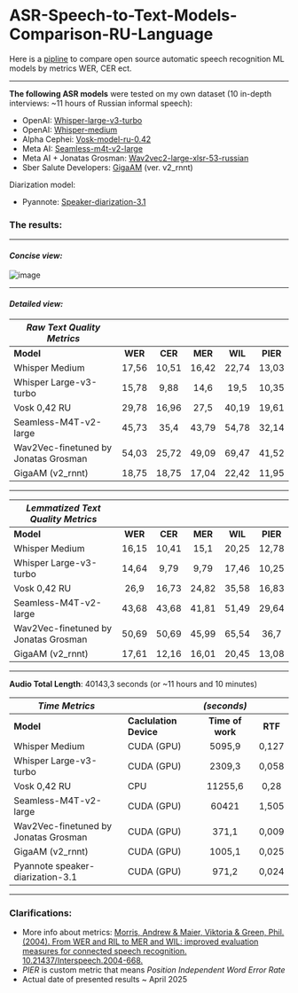 # ASR-Speech-to-Text-Models-Comparison-RU-Language
Here is a [pipline](https://github.com/JUMEX365/ASR-Speech-to-Text-RU-Models-Comparison/blob/main/ASR_models_comparison_pipeline.ipynb) to compare open source automatic speech recognition ML models by metrics WER, CER ect.

------------------------------------------------------------------------------------------------------------------------

**The following ASR models** were tested on my own dataset (10 in-depth interviews: ~11 hours of Russian informal speech):
- OpenAI: [Whisper-large-v3-turbo](https://huggingface.co/openai/whisper-large-v3-turbo)
- OpenAI: [Whisper-medium](https://huggingface.co/openai/whisper-medium)
- Alpha Cephei: [Vosk-model-ru-0.42](https://alphacephei.com/vosk)
- Meta AI: [Seamless-m4t-v2-large](https://huggingface.co/facebook/seamless-m4t-v2-large)
- Meta AI + Jonatas Grosman: [Wav2vec2-large-xlsr-53-russian](https://huggingface.co/jonatasgrosman/wav2vec2-large-xlsr-53-russian)
- Sber Salute Developers: [GigaAM](https://github.com/salute-developers/GigaAM) (ver. v2_rnnt)

Diarization model: 
- Pyannote: [Speaker-diarization-3.1](https://huggingface.co/pyannote/speaker-diarization-3.1)

### **The results:**

------------------------------------------------------------------------------------------------------------------------

#### _Concise view:_

![image](https://github.com/user-attachments/assets/c71af1a5-ae1c-45bb-800f-3d5611fefb33)

------------------------------------------------------------------------------------------------------------------------

#### _Detailed view:_

|**_Raw Text Quality Metrics_**        |                                |         |         |         |          |
|--------------------------------------|:------------------------------:|:-------:|:-------:|:-------:|:--------:|
| **Model**                            |             **WER**            | **CER** | **MER** | **WIL** | **PIER** |
| Whisper Medium                       |                          17,56 |   10,51 |   16,42 |   22,74 |    13,03 |
| Whisper Large-v3-turbo               |                          15,78 |    9,88 |    14,6 |    19,5 |    10,35 |
| Vosk 0,42 RU                         |                          29,78 |   16,96 |    27,5 |   40,19 |    19,61 |
| Seamless-M4T-v2-large                |                          45,73 |    35,4 |   43,79 |   54,78 |    32,14 |
| Wav2Vec-finetuned by Jonatas Grosman |                          54,03 |   25,72 |   49,09 |   69,47 |    41,52 |
| GigaAM (v2_rnnt)                     |                          18,75 |   18,75 |   17,04 |   22,42 |    11,95 |

------------------------------------------------------------------------------------------------------------------------

|**_Lemmatized Text Quality Metrics_** |                                       |         |         |         |          |
|--------------------------------------|:-------------------------------------:|:-------:|:-------:|:-------:|:--------:|
| **Model**                            |                **WER**                | **CER** | **MER** | **WIL** | **PIER** |
| Whisper Medium                       |                                 16,15 |   10,41 |    15,1 |   20,25 |    12,78 |
| Whisper Large-v3-turbo               |                                 14,64 |    9,79 |    9,79 |   17,46 |    10,25 |
| Vosk 0,42 RU                         |                                  26,9 |   16,73 |   24,82 |   35,58 |    16,83 |
| Seamless-M4T-v2-large                |                                 43,68 |   43,68 |   41,81 |   51,49 |    29,64 |
| Wav2Vec-finetuned by Jonatas Grosman |                                 50,69 |   50,69 |   45,99 |   65,54 |     36,7 |
| GigaAM (v2_rnnt)                     |                                 17,61 |   12,16 |   16,01 |   20,45 |    13,08 |

------------------------------------------------------------------------------------------------------------------------

**Audio Total Length**: 40143,3 seconds (or ~11 hours and 10 minutes)

|**_Time Metrics_**                    |                        | _(seconds)_                         |         | 
|--------------------------------------|------------------------|:-----------------------------------:|:-------:|
| **Model**                            | **Caclulation Device** | **Time of work**                    | **RTF** |
| Whisper Medium                       | CUDA (GPU)             |                              5095,9 |   0,127 |
| Whisper Large-v3-turbo               | CUDA (GPU)             |                              2309,3 |   0,058 |
| Vosk 0,42 RU                         | CPU                    |                             11255,6 |    0,28 |
| Seamless-M4T-v2-large                | CUDA (GPU)             |                               60421 |   1,505 |
| Wav2Vec-finetuned by Jonatas Grosman | CUDA (GPU)             |                               371,1 |   0,009 |
| GigaAM (v2_rnnt)                     | CUDA (GPU)             |                              1005,1 |   0,025 |
| Pyannote speaker-diarization-3.1     | CUDA (GPU)             |                               971,2 |   0,024 |

------------------------------------------------------------------------------------------------------------------------

### Clarifications:
* More info about metrics: [Morris, Andrew & Maier, Viktoria & Green, Phil. (2004). From WER and RIL to MER and WIL: improved evaluation measures for connected speech recognition. 10.21437/Interspeech.2004-668.](https://www.researchgate.net/publication/221478089_From_WER_and_RIL_to_MER_and_WIL_improved_evaluation_measures_for_connected_speech_recognition)
* _PIER_ is custom metric that means _Position Independent Word Error Rate_
* Actual date of presented results ~ April 2025
